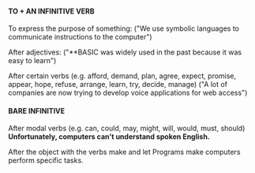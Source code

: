 
#### **TO + AN INFINITIVE VERB** 

To express the purpose of something:
	("We use symbolic languages to communicate instructions to the computer")

 After adjectives:
	("**BASIC was widely used in the past because it was easy to learn")

After certain verbs (e.g. afford, demand, plan, agree, expect, promise, appear, hope, refuse, arrange, learn, try, decide, manage)
	("A lot of companies are now trying to develop voice applications for web access")

#### **BARE INFINITIVE**


After modal verbs (e.g. can, could, may, might, will, would, must, should)
	**Unfortunately, computers can't understand spoken English.**

 After the object with the verbs make and let
	Programs make computers perform specific tasks.
